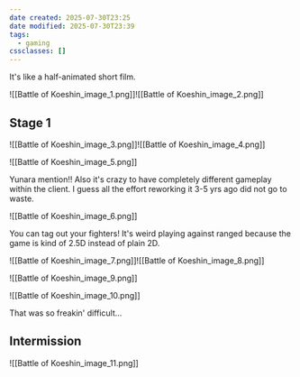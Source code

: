 ```yaml
---
date created: 2025-07-30T23:25
date modified: 2025-07-30T23:39
tags:
  - gaming
cssclasses: []
---
```


It's like a half-animated short film. 

![[Battle of Koeshin_image_1.png]]![[Battle of Koeshin_image_2.png]]

## Stage 1

![[Battle of Koeshin_image_3.png]]![[Battle of Koeshin_image_4.png]]

![[Battle of Koeshin_image_5.png]]

Yunara mention!! Also it's crazy to have completely different gameplay within the client. I guess all the effort reworking it 3-5 yrs ago did not go to waste. 

![[Battle of Koeshin_image_6.png]]

You can tag out your fighters! It's weird playing against ranged because the game is kind of 2.5D instead of plain 2D. 

![[Battle of Koeshin_image_7.png]]![[Battle of Koeshin_image_8.png]]

![[Battle of Koeshin_image_9.png]]

![[Battle of Koeshin_image_10.png]]

That was so freakin' difficult...

## Intermission

![[Battle of Koeshin_image_11.png]]